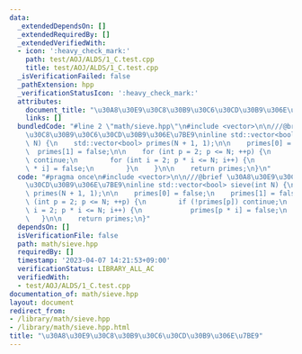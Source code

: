 ```yaml
---
data:
  _extendedDependsOn: []
  _extendedRequiredBy: []
  _extendedVerifiedWith:
  - icon: ':heavy_check_mark:'
    path: test/AOJ/ALDS/1_C.test.cpp
    title: test/AOJ/ALDS/1_C.test.cpp
  _isVerificationFailed: false
  _pathExtension: hpp
  _verificationStatusIcon: ':heavy_check_mark:'
  attributes:
    document_title: "\u30A8\u30E9\u30C8\u30B9\u30C6\u30CD\u30B9\u306E\u7BE9"
    links: []
  bundledCode: "#line 2 \"math/sieve.hpp\"\n#include <vector>\n\n///@brief \u30A8\u30E9\
    \u30C8\u30B9\u30C6\u30CD\u30B9\u306E\u7BE9\ninline std::vector<bool> sieve(int\
    \ N) {\n    std::vector<bool> primes(N + 1, 1);\n\n    primes[0] = false;\n  \
    \  primes[1] = false;\n\n    for (int p = 2; p <= N; ++p) {\n        if (!primes[p])\
    \ continue;\n        for (int i = 2; p * i <= N; i++) {\n            primes[p\
    \ * i] = false;\n        }\n    }\n\n    return primes;\n}\n"
  code: "#pragma once\n#include <vector>\n\n///@brief \u30A8\u30E9\u30C8\u30B9\u30C6\
    \u30CD\u30B9\u306E\u7BE9\ninline std::vector<bool> sieve(int N) {\n    std::vector<bool>\
    \ primes(N + 1, 1);\n\n    primes[0] = false;\n    primes[1] = false;\n\n    for\
    \ (int p = 2; p <= N; ++p) {\n        if (!primes[p]) continue;\n        for (int\
    \ i = 2; p * i <= N; i++) {\n            primes[p * i] = false;\n        }\n \
    \   }\n\n    return primes;\n}"
  dependsOn: []
  isVerificationFile: false
  path: math/sieve.hpp
  requiredBy: []
  timestamp: '2023-04-07 14:21:53+09:00'
  verificationStatus: LIBRARY_ALL_AC
  verifiedWith:
  - test/AOJ/ALDS/1_C.test.cpp
documentation_of: math/sieve.hpp
layout: document
redirect_from:
- /library/math/sieve.hpp
- /library/math/sieve.hpp.html
title: "\u30A8\u30E9\u30C8\u30B9\u30C6\u30CD\u30B9\u306E\u7BE9"
---
```

